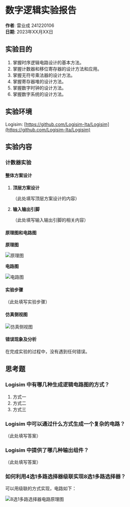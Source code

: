 # 数字逻辑实验报告

**作者**: 雷业成 241220106  
**日期**: 2023年XX月XX日  

## 实验目的

1. 掌握时序逻辑电路设计的基本方法。
2. 掌握计数器和移位寄存器的设计方法和应用。
3. 掌握无符号乘法器的设计方法。
4. 掌握寄存器堆的设计方法。
5. 掌握数字时钟的设计方法。
6. 掌握数字系统的设计方法。

## 实验环境

Logisim: [https://github.com/Logisim-Ita/Logisim](https://github.com/Logisim-Ita/Logisim)

## 实验内容

### 计数器实验

#### 整体方案设计

1. **顶层方案设计**
   
   （此处填写顶层方案设计的内容）

2. **输入输出引脚**

   （此处填写输入输出引脚的相关内容）

#### 原理图和电路图

**原理图**

![原理图](https://yamapicgo.oss-cn-nanjing.aliyuncs.com/picgoImage/image.png)

**电路图**

![电路图](https://yamapicgo.oss-cn-nanjing.aliyuncs.com/picgoImage/image.png)

#### 实验步骤

（此处填写实验步骤）

#### 仿真侧视图

![仿真侧视图](https://yamapicgo.oss-cn-nanjing.aliyuncs.com/picgoImage/image.png)

#### 错误现象及分析

在完成实验的过程中，没有遇到任何错误。

## 思考题

### Logisim 中有哪几种生成逻辑电路图的方式？

1. 方式一
2. 方式二
3. 方式三

### Logisim 中可以通过什么方式生成一个复杂的电路？

（此处填写答案）

### Logisim 中提供了哪几种输出组件？

（此处填写答案）

### 如何利用4选1多路选择器级联实现8选1多路选择器？

可以用级联的方式实现，电路如下：

![8选1多路选择器电路原理图](https://yamapicgo.oss-cn-nanjing.aliyuncs.com/picgoImage/image.png)